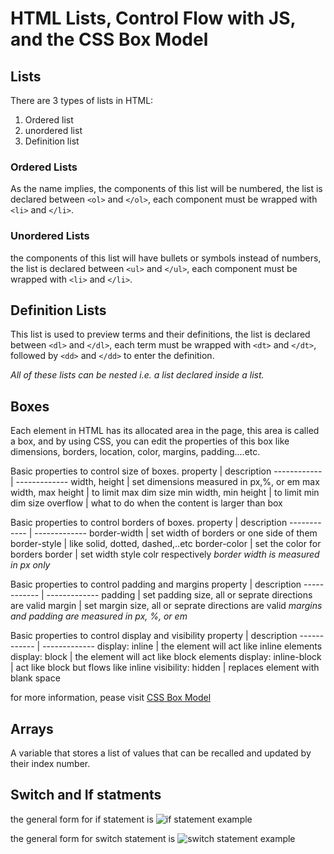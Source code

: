 # HTML Lists, Control Flow with JS, and the CSS Box Model
## Lists
There are 3 types of lists in HTML:
1. Ordered list
2. unordered list
3. Definition list

### Ordered Lists
As the name implies, the components of this list will be numbered, the list is declared between `<ol>` and `</ol>`, each component must be wrapped with `<li>` and `</li>`.

### Unordered Lists
the components of this list will have bullets or symbols instead of numbers, the list is declared between `<ul>` and `</ul>`, each component must be wrapped with `<li>` and `</li>`.

## Definition Lists
This list is used to preview terms and their definitions, the list is declared between `<dl>` and `</dl>`, each term must be wrapped with `<dt>` and `</dt>`, followed by `<dd>` and `</dd>` to enter the definition.

*All of these lists can be nested i.e. a list declared inside a list.*

## Boxes
Each element in HTML has its allocated area in the page, this area is called a box, and by using CSS, you can edit the properties of this box like dimensions, borders, location, color, margins, padding....etc.

Basic properties to control size of boxes.
property | description
------------ | -------------
width, height | set dimensions measured in px,%, or em
max width, max height | to limit max dim size
min width, min height | to limit min dim size
overflow | what to do when the content is larger than box

Basic properties to control borders of boxes.
property | description
------------ | -------------
border-width | set width of borders or one side of them
border-style | like solid, dotted, dashed,..etc
border-color | set the color for borders
border | set width style colr respectively
*border width is measured in px only*

Basic properties to control padding and margins
property | description
------------ | -------------
padding | set padding size, all or seprate directions are valid
margin | set margin size, all or seprate directions are valid
*margins and padding are measured in px, %, or em*

Basic properties to control display and visibility
property | description
------------ | -------------
display: inline | the element will act like inline elements
display: block | the element will act like block elements
display: inline-block | act like block but flows like inline
visibility: hidden | replaces element with blank space

for more information, pease visit [CSS Box Model](https://www.w3schools.com/css/css_boxmodel.asp)

## Arrays
A variable that stores a list of values that can be recalled and updated by their index number.

## Switch and If statments

the general form for if statement is
![if statement example](https://cdn.programiz.com/sites/tutorial2program/files/js-if-else-statement.png)

the general form for switch statement is
![switch statement example](https://images.slideplayer.com/19/5803798/slides/slide_2.jpg)
